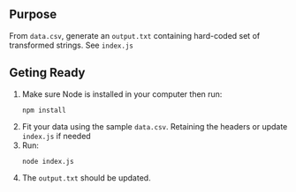 ## Purpose
From `data.csv`, generate an `output.txt` containing hard-coded set of transformed strings. 
See `index.js`

## Geting Ready
1. Make sure Node is installed in your computer then run:
    ```
    npm install
    ```
2. Fit your data using the sample `data.csv`. Retaining the headers or update `index.js` if needed
3. Run:
   ```
   node index.js
   ```
4. The `output.txt` should be updated.